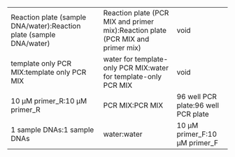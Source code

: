 ||||
|----|----|----|
|Reaction plate (sample DNA/water):Reaction plate (sample DNA/water)|Reaction plate (PCR MIX and primer mix):Reaction plate (PCR MIX and primer mix)|void|
|template only PCR MIX:template only PCR MIX|water for template-only PCR MIX:water for template-only PCR MIX|void|
|10 μM primer_R:10 μM primer_R|PCR MIX:PCR MIX|96 well PCR plate:96 well PCR plate|
|1 sample DNAs:1 sample DNAs|water:water|10 μM primer_F:10 μM primer_F|
